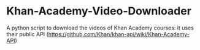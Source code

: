 # Khan-Academy-Video-Downloader
A python script to download the videos of Khan Academy courses: it uses their public API (https://github.com/Khan/khan-api/wiki/Khan-Academy-API)
